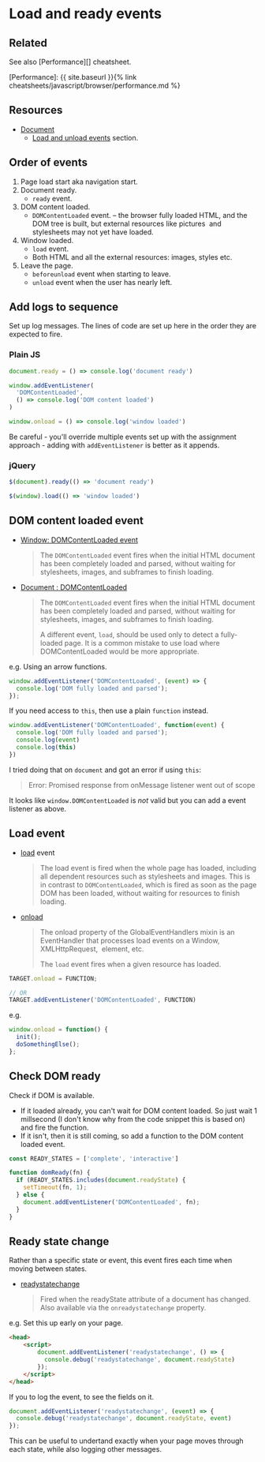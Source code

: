# Load and ready events


## Related

See also [Performance][] cheatsheet.

[Performance]: {{ site.baseurl }}{% link cheatsheets/javascript/browser/performance.md %}


## Resources

- [Document](https://developer.mozilla.org/en-US/docs/Web/API/Document)
     - [Load and unload events](https://developer.mozilla.org/en-US/docs/Web/API/Document#load_unload_events) section.


## Order of events

1. Page load start aka navigation start.
1. Document ready.
    - `ready` event.
1. DOM content loaded. 
    - `DOMContentLoaded` event.
    – the browser fully loaded HTML, and the DOM tree is built, but external resources like pictures <img> and stylesheets may not yet have loaded.
1. Window loaded. 
    - `load` event.
    - Both HTML and all the external resources: images, styles etc.
1. Leave the page. 
    - `beforeunload` event when starting to leave.
    - `unload` event when the user has nearly left.



## Add logs to sequence

Set up log messages. The lines of code are set up here in the order they are expected to fire.

### Plain JS

```javascript
document.ready = () => console.log('document ready')

window.addEventListener(
  'DOMContentLoaded', 
  () => console.log('DOM content loaded')
)

window.onload = () => console.log('window loaded')
```

Be careful - you'll override multiple events set up with the assignment approach - adding with `addEventListener` is better as it appends.

### jQuery

```javascript
$(document).ready(() => 'document ready')

$(window).load(() => 'window loaded')
```


## DOM content loaded event

- [Window: DOMContentLoaded event](https://developer.mozilla.org/en-US/docs/Web/API/Window/DOMContentLoaded_event)
    > The `DOMContentLoaded` event fires when the initial HTML document has been completely loaded and parsed, without waiting for stylesheets, images, and subframes to finish loading.
- [Document : DOMContentLoaded](https://developer.mozilla.org/en-US/docs/Web/API/Window/DOMContentLoaded_event)
    > The `DOMContentLoaded` event fires when the initial HTML document has been completely loaded and parsed, without waiting for stylesheets, images, and subframes to finish loading.
    > 
    > A different event, `load`, should be used only to detect a fully-loaded page. It is a common mistake to use load where DOMContentLoaded would be more appropriate.


e.g. Using an arrow functions.

```javascript
window.addEventListener('DOMContentLoaded', (event) => {
  console.log('DOM fully loaded and parsed');
});
```

If you need access to `this`, then use a plain `function` instead.

```javascript
window.addEventListener('DOMContentLoaded', function(event) {
  console.log('DOM fully loaded and parsed');
  console.log(event)
  console.log(this)
})
```

I tried doing that on `document` and got an error if using `this`:

> Error: Promised response from onMessage listener went out of scope

It looks like `window.DOMContentLoaded` is _not_ valid but you can add a event listener as above.


## Load event

- [load](https://developer.mozilla.org/en-US/docs/Web/API/Window/load_event) event
    > The load event is fired when the whole page has loaded, including all dependent resources such as stylesheets and images. This is in contrast to `DOMContentLoaded`, which is fired as soon as the page DOM has been loaded, without waiting for resources to finish loading.
- [onload](https://developer.mozilla.org/en-US/docs/Web/API/GlobalEventHandlers/onload) 
    > The onload property of the GlobalEventHandlers mixin is an EventHandler that processes load events on a Window, XMLHttpRequest, <img> element, etc.
    > 
    > The `load` event fires when a given resource has loaded.

```javascript
TARGET.onload = FUNCTION;

// OR
TARGET.addEventListener('DOMContentLoaded', FUNCTION)
```

e.g.

```javascript
window.onload = function() {
  init();
  doSomethingElse();
};
```


## Check DOM ready

Check if DOM is available. 

- If it loaded already, you can't wait for DOM content loaded. So just wait 1 millsecond (I don't know why from the code snippet this is based on) and fire the function.
- If it isn't, then it is still coming, so add a function to the DOM content loaded event.

```javascript
const READY_STATES = ['complete', 'interactive']

function domReady(fn) {
  if (READY_STATES.includes(document.readyState) {
    setTimeout(fn, 1);
  } else {
    document.addEventListener('DOMContentLoaded', fn);
  }
}
```


## Ready state change

Rather than a specific state or event, this event fires each time when moving between states.

- [readystatechange](https://developer.mozilla.org/en-US/docs/Web/API/Document/readystatechange_event)
    > Fired when the readyState attribute of a document has changed. Also available via the `onreadystatechange` property. 

e.g. Set this up early on your page.

```html
<head>
    <script>
        document.addEventListener('readystatechange', () => {
          console.debug('readystatechange', document.readyState)
        });
    </script>
</head>
```

If you to log the event, to see the fields on it.

```javascript
document.addEventListener('readystatechange', (event) => {
  console.debug('readystatechange', document.readyState, event)
});
```

This can be useful to undertand exactly when your page moves through each state, while also logging other messages.
